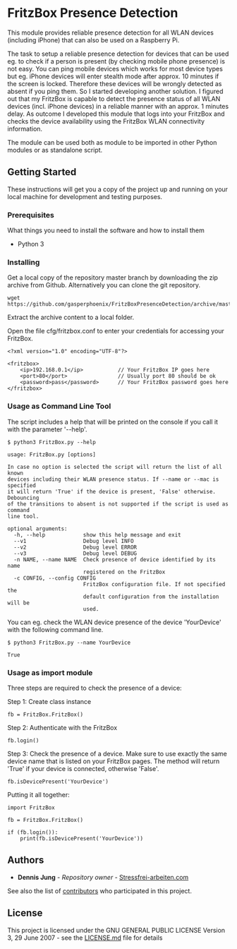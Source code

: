 # FritzBox Presence Detection

This module provides reliable presence detection for all WLAN devices (including iPhone) that can also be used on a Raspberry Pi.

The task to setup a reliable presence detection for devices that can be used eg. to check if a person is present (by checking mobile phone presence) is not easy. You can ping mobile devices which works for most device types but eg. iPhone devices will enter stealth mode after approx. 10 minutes if the screen is locked. Therefore these devices will be wrongly detected as absent if you ping them. So I started developing another solution. I figured out that my FritzBox is capable to detect the presence status of all WLAN devices (incl. iPhone devices) in a reliable manner with an approx. 1 minutes delay. As outcome I developed this module that  logs into your FritzBox and checks the device availability using the FritzBox WLAN connectivity information. 

The module can be used both as module to be imported in other Python modules or as standalone script.

## Getting Started

These instructions will get you a copy of the project up and running on your local machine for development and testing purposes.

### Prerequisites

What things you need to install the software and how to install them

- Python 3

### Installing

Get a local copy of the repository master branch by downloading the zip archive from Github. Alternatively you can clone the git repository.

```
wget https://github.com/gasperphoenix/FritzBoxPresenceDetection/archive/master.zip
```

Extract the archive content to a local folder.

Open the file cfg/fritzbox.conf to enter your credentials for accessing your FritzBox.

```
<?xml version="1.0" encoding="UTF-8"?>

<fritzbox>
	<ip>192.168.0.1</ip>           // Your FritzBox IP goes here 
	<port>80</port>                // Usually port 80 should be ok
	<password>pass</password>      // Your FritzBox password goes here
</fritzbox>
```

### Usage as Command Line Tool

The script includes a help that will be printed on the console if you call it with the parameter '--help'.

```
$ python3 FritzBox.py --help

usage: FritzBox.py [options]

In case no option is selected the script will return the list of all known
devices including their WLAN presence status. If --name or --mac is specified
it will return 'True' if the device is present, 'False' otherwise. Debouncing
of the transitions to absent is not supported if the script is used as command
line tool.

optional arguments:
  -h, --help            show this help message and exit
  --v1                  Debug level INFO
  --v2                  Debug level ERROR
  --v3                  Debug level DEBUG
  -n NAME, --name NAME  Check presence of device identified by its name
                        registered on the FritzBox
  -c CONFIG, --config CONFIG
                        FritzBox configuration file. If not specified the
                        default configuration from the installation will be
                        used.
```

You can eg. check the WLAN device presence of the device 'YourDevice' with the following command line.

```
$ python3 FritzBox.py --name YourDevice

True
```


### Usage as import module
Three steps are required to check the presence of a device:

Step 1: Create class instance

```
fb = FritzBox.FritzBox()
```

Step 2: Authenticate with the FritzBox

```    
fb.login()
```

Step 3: Check the presence of a device. Make sure to use exactly the same device name that is listed on your FritzBox pages. The method will return 'True' if your device is connected, otherwise 'False'.

```
fb.isDevicePresent('YourDevice')
```

Putting it all together:
```
import FritzBox

fb = FritzBox.FritzBox()

if (fb.login()):
	print(fb.isDevicePresent('YourDevice'))
```

## Authors

* **Dennis Jung** - *Repository owner* - [Stressfrei-arbeiten.com](https://stressfrei-arbeiten.com)

See also the list of [contributors](https://github.com/gasperphoenix/FritzBoxPresenceDetection/graphs/contributors) who participated in this project.

## License

This project is licensed under the GNU GENERAL PUBLIC LICENSE Version 3, 29 June 2007 - see the [LICENSE.md](LICENSE.md) file for details